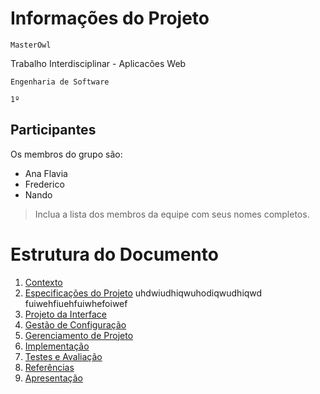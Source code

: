 # Informações do Projeto
`MasterOwl`  

Trabalho Interdisciplinar - Aplicacões Web

`Engenharia de Software`

`1º`

## Participantes

Os membros do grupo são: 
- Ana Flavia
- Frederico
- Nando

> Inclua a lista dos membros da equipe com seus nomes completos.

# Estrutura do Documento

1. [Contexto](1-Contexto.md)
2. [Especificações do Projeto](2-Especificação.md)
uhdwiudhiqwuhodiqwudhiqwd
fuiwehfiuehfuiwhefoiwef
3. [Projeto da Interface](3-Interface.md)
4. [Gestão de Configuração](4-Gestão-Configuração.md)
5. [Gerenciamento de Projeto](5-Gerenciamento-Projeto.md)
6. [Implementação](6-Implementação.md)
7. [Testes e Avaliação](7-Testes.md)
8. [Referências](8-Referências.md)
9. [Apresentação](9-Apresentação.md)
